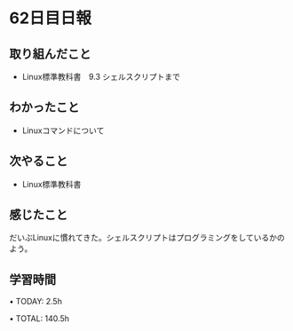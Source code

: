 # 62日目日報

## 取り組んだこと
- Linux標準教科書　9.3 シェルスクリプトまで
  
## わかったこと
- Linuxコマンドについて
  
## 次やること
- Linux標準教科書

## 感じたこと
だいぶLinuxに慣れてきた。シェルスクリプトはプログラミングをしているかのよう。

## 学習時間
• TODAY: 2.5h

• TOTAL: 140.5h
